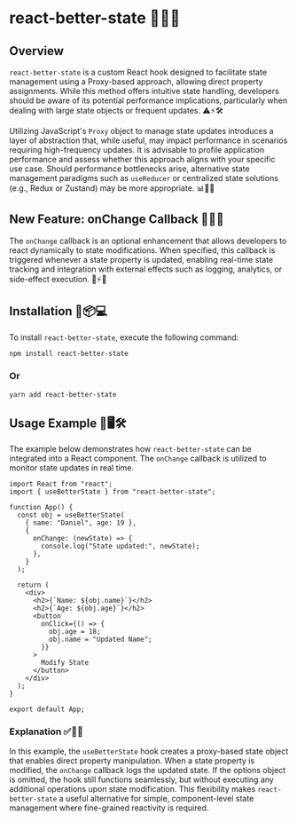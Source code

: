 # react-better-state 🚀🔥🎨

## Overview

`react-better-state` is a custom React hook designed to facilitate state management using a Proxy-based approach, allowing direct property assignments. While this method offers intuitive state handling, developers should be aware of its potential performance implications, particularly when dealing with large state objects or frequent updates. ⚠️⚡🛠️

Utilizing JavaScript's `Proxy` object to manage state updates introduces a layer of abstraction that, while useful, may impact performance in scenarios requiring high-frequency updates. It is advisable to profile application performance and assess whether this approach aligns with your specific use case. Should performance bottlenecks arise, alternative state management paradigms such as `useReducer` or centralized state solutions (e.g., Redux or Zustand) may be more appropriate. 📊🧐🔧

## New Feature: onChange Callback 🚀🔄🎯

The `onChange` callback is an optional enhancement that allows developers to react dynamically to state modifications. When specified, this callback is triggered whenever a state property is updated, enabling real-time state tracking and integration with external effects such as logging, analytics, or side-effect execution. 📢⚡📌

## Installation 🚀📦💻

To install `react-better-state`, execute the following command:

```bash
npm install react-better-state
```

### Or

```bash
yarn add react-better-state
```

## Usage Example 🎨🖥️🛠️

The example below demonstrates how `react-better-state` can be integrated into a React component. The `onChange` callback is utilized to monitor state updates in real time.

```tsx
import React from "react";
import { useBetterState } from "react-better-state";

function App() {
  const obj = useBetterState(
    { name: "Daniel", age: 19 },
    {
      onChange: (newState) => {
        console.log("State updated:", newState);
      },
    }
  );

  return (
    <div>
      <h2>{`Name: ${obj.name}`}</h2>
      <h2>{`Age: ${obj.age}`}</h2>
      <button
        onClick={() => {
          obj.age = 18;
          obj.name = "Updated Name";
        }}
      >
        Modify State
      </button>
    </div>
  );
}

export default App;
```

### Explanation ✅📜🎯

In this example, the `useBetterState` hook creates a proxy-based state object that enables direct property manipulation. When a state property is modified, the `onChange` callback logs the updated state. If the options object is omitted, the hook still functions seamlessly, but without executing any additional operations upon state modification. This flexibility makes `react-better-state` a useful alternative for simple, component-level state management where fine-grained reactivity is required.
